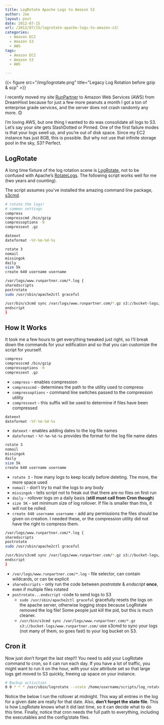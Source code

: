 ```yaml
---
title: LogRotate Apache Logs to Amazon S3
author: Joe
layout: post
date: 2012-07-15
url: /2012/07/15/logrotate-apache-logs-to-amazon-s3/
categories:
  - Amazon EC2
  - Amazon S3
  - AWS
tags:
  - Amazon EC2
  - Amazon S3
  - AWS

---
```


{{< figure src="/img/logrotate.png" title="Legacy Log Rotation before gzip & scp" >}}

I recently moved my site [RunPartner](www.runpartner.com) to Amazon Web Services (AWS) from DreamHost because for just a few more peanuts a month I got a ton of enterprise grade services, and the server does not crash randomly any more. 😊

I&#8217;m loving AWS, but one thing I wanted to do was consolidate all logs to S3. Let&#8217;s say your site gets SlashDotted or Pinned. One of the first failure modes is that your logs swell up, and you&#8217;re out of disk space. Since my EC2 instance has just 8GB, this is possible. But why not use that infinite storage pool in the sky, S3? Perfect.

## LogRotate

A long time fixture of the log rotation scene is <a title="Man page" href="http://linux.die.net/man/8/logrotate" target="_blank">LogRotate</a>, not to be confused with Apache&#8217;s <a href="http://httpd.apache.org/docs/2.0/programs/rotatelogs.html" target="_blank">RotateLogs</a>. The following script works well for me (two years and counting).

The script assumes you&#8217;ve installed the amazing command line package, [s3cmd](http://s3tools.org/s3cmd).

```bash
# rotate the logs!
# common settings
compress
compresscmd /bin/gzip
compressoptions -9
compressext .gz

dateext
dateformat -%Y-%m-%d-%s

rotate 3
nomail
missingok
daily
size 5k
create 640 username username

/var/logs/www.runpartner.com/*.log {
sharedscripts
postrotate
sudo /usr/sbin/apache2ctl graceful

/usr/bin/s3cmd sync /var/logs/www.runpartner.com/*.gz s3://bucket-logs/www.runpartner.com/
endscript
}
```

## How It Works

It took me a few hours to get everything tweaked just right, so I&#8217;ll break down the commands for your edification and so that you can customize the script for yourself.

```bash
compress
compresscmd /bin/gzip
compressoptions -9
compressext .gz
```

  * `compress` - enables compression
  * `compresscmd` - determines the path to the utility used to compress
  * `compressoptions` - command line switches passed to the compression utility
  * `compressext` - this suffix will be used to determine if files have been compressed

```bash
dateext
dateformat -%Y-%m-%d-%s
```

  * `dateext` - enables adding dates to the log file names
  * `dateformat` - `%Y-%m-%d-%s` provides the format for the log file name dates

```bash
rotate 3
nomail
missingok
daily
size 5k
create 640 username username
```

  * `rotate 3` - how many logs to keep locally before deleting. The more, the more space used
  * `nomail` - don&#8217;t try to mail the logs to any body
  * `missingok` - tells script not to freak out that there are no files on first run
  * `daily` - rollover logs on a daily basis (**still must call from Cron though**)
  * `size 5K` - set minimum size of log rollover. If file is smaller than this, it will not be rolled.
  * `create 640 username username` - add any permissions the files should be given on creation. I needed these, or the compression utility did not have the right to compress them.

```bash
/var/logs/www.runpartner.com/*.log {
sharedscripts
postrotate
sudo /usr/sbin/apache2ctl graceful

/usr/bin/s3cmd sync /var/logs/www.runpartner.com/*.gz s3://bucket-logs/www.runpartner.com/
endscript
}
```

  * `/var/logs/www.runpartner.com/*.log` - file selector, can contain wildcards, or can be explicit
  * `sharedscripts` - only run the code between _postrotate_ & _endscript_ **once**, even if multiple files rotated
  * `postrotate...endscript` -code to send logs to S3 
      * `sudo /usr/sbin/apache2ctl graceful` gracefully resets the logs on the apache server, otherwise logging stops because LogRotate removed the log file! Some people just kill the pid, but this is much cleaner.
      * `/usr/bin/s3cmd sync /var/logs/www.runpartner.com/*.gz s3://bucket-logs/www.runpartner.com/` use s3cmd to sync your logs (not many of them, so goes fast) to your log bucket on S3.

## Cron it

Now just don&#8217;t forget the last step!!! You need to add your LogRotate command to cron, so it can run each day. If you have a lot of traffic, you might want to run it on the hour, with your _size_ attribute set so that large logs get moved to S3 quickly, freeing up space on your instance.

```bash
# Backup activities
0 0 * * * /usr/sbin/logrotate --state /home/username/scripts/log_rotate.state /home/username/scripts/log_rotate.config
```

Notice the below I run the rollover at midnight. This way all entries in the log for a given date are really for that date. Also, **don&#8217;t forget the state file**. This is how LogRotate knows what it did last time, so it can decide what to do this time. Finally, notice that cron needs the full path to everything, including the executables and the config/state files.